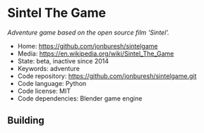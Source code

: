 # Sintel The Game

_Adventure game based on the open source film 'Sintel'._

- Home: https://github.com/jonburesh/sintelgame
- Media: https://en.wikipedia.org/wiki/Sintel_The_Game
- State: beta, inactive since 2014
- Keywords: adventure
- Code repository: https://github.com/jonburesh/sintelgame.git
- Code language: Python
- Code license: MIT
- Code dependencies: Blender game engine

## Building
